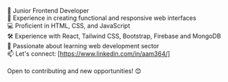 👋 Junior Frontend Developer
<br/>
🚀 Experience in creating functional and responsive web interfaces
<br/>
💻 Proficient in HTML, CSS, and JavaScript
<br/>
🛠️ Experience with React, Tailwind CSS, Bootstrap, Firebase and MongoDB
<br/>
🌱 Passionate about learning web development sector
<br/>
📫 Let's connect: [https://www.linkedin.com/in/aam364/]
<br/><br/>
Open to contributing and new opportunities! 😊


